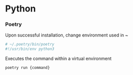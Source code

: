 # Python

### Poetry
Upon successful installation, change environment used in ~
```bash
# ~/.poetry/bin/poetry
#!/usr/bin/env python3
```
Executes the command within a virtual environment
```bash
poetry run {command}
```

